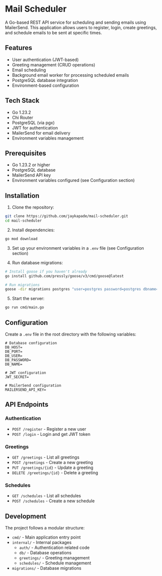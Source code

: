 # Mail Scheduler

A Go-based REST API service for scheduling and sending emails using MailerSend. This application allows users to register, login, create greetings, and schedule emails to be sent at specific times.

## Features

- User authentication (JWT-based)
- Greeting management (CRUD operations)
- Email scheduling
- Background email worker for processing scheduled emails
- PostgreSQL database integration
- Environment-based configuration

## Tech Stack

- Go 1.23.2
- Chi Router
- PostgreSQL (via pgx)
- JWT for authentication
- MailerSend for email delivery
- Environment variables management

## Prerequisites

- Go 1.23.2 or higher
- PostgreSQL database
- MailerSend API key
- Environment variables configured (see Configuration section)

## Installation

1. Clone the repository:

```bash
git clone https://github.com/jaykapade/mail-scheduler.git
cd mail-scheduler
```

2. Install dependencies:

```bash
go mod download
```

3. Set up your environment variables in a `.env` file (see Configuration section)

4. Run database migrations:

```bash
# Install goose if you haven't already
go install github.com/pressly/goose/v3/cmd/goose@latest

# Run migrations
goose -dir migrations postgres "user=postgres password=postgres dbname=mail_scheduler sslmode=disable" up
```

5. Start the server:

```bash
go run cmd/main.go
```

## Configuration

Create a `.env` file in the root directory with the following variables:

```
# Database configuration
DB_HOST=
DB_PORT=
DB_USER=
DB_PASSWORD=
DB_NAME=

# JWT configuration
JWT_SECRET=

# MailerSend configuration
MAILERSEND_API_KEY=
```

## API Endpoints

### Authentication

- `POST /register` - Register a new user
- `POST /login` - Login and get JWT token

### Greetings

- `GET /greetings` - List all greetings
- `POST /greetings` - Create a new greeting
- `PUT /greetings/{id}` - Update a greeting
- `DELETE /greetings/{id}` - Delete a greeting

### Schedules

- `GET /schedules` - List all schedules
- `POST /schedules` - Create a new schedule

## Development

The project follows a modular structure:

- `cmd/` - Main application entry point
- `internal/` - Internal packages
  - `auth/` - Authentication related code
  - `db/` - Database operations
  - `greetings/` - Greeting management
  - `schedules/` - Schedule management
- `migrations/` - Database migrations
